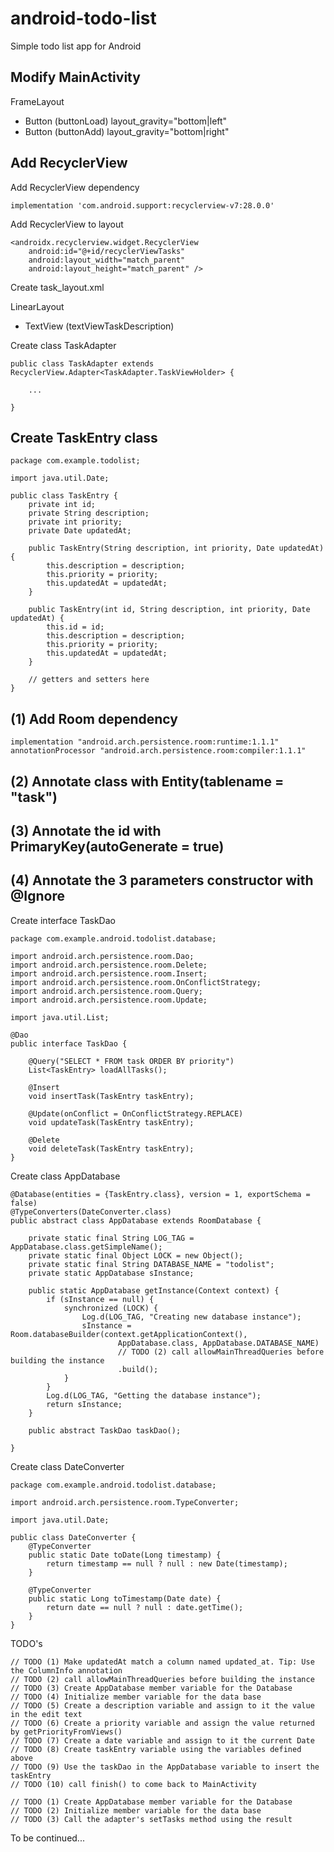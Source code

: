 # android-todo-list

Simple todo list app for Android

## Modify MainActivity

FrameLayout
- Button (buttonLoad) layout_gravity="bottom|left"
- Button (buttonAdd) layout_gravity="bottom|right"

## Add RecyclerView

Add RecyclerView dependency

    implementation 'com.android.support:recyclerview-v7:28.0.0'

Add RecyclerView to layout

    <androidx.recyclerview.widget.RecyclerView
        android:id="@+id/recyclerViewTasks"
        android:layout_width="match_parent"
        android:layout_height="match_parent" />

Create task_layout.xml

LinearLayout
- TextView (textViewTaskDescription)

Create class TaskAdapter
 
    public class TaskAdapter extends RecyclerView.Adapter<TaskAdapter.TaskViewHolder> {
    
        ...
    
    }

## Create TaskEntry class

    package com.example.todolist;

    import java.util.Date;

    public class TaskEntry {
        private int id;
        private String description;
        private int priority;
        private Date updatedAt;

        public TaskEntry(String description, int priority, Date updatedAt) {
            this.description = description;
            this.priority = priority;
            this.updatedAt = updatedAt;
        }

        public TaskEntry(int id, String description, int priority, Date updatedAt) {
            this.id = id;
            this.description = description;
            this.priority = priority;
            this.updatedAt = updatedAt;
        }

        // getters and setters here
    }

## (1) Add Room dependency

    implementation "android.arch.persistence.room:runtime:1.1.1"
    annotationProcessor "android.arch.persistence.room:compiler:1.1.1"

## (2) Annotate class with Entity(tablename = "task")

## (3) Annotate the id with PrimaryKey(autoGenerate = true)

## (4) Annotate the 3 parameters constructor with @Ignore

Create interface TaskDao

    package com.example.android.todolist.database;

    import android.arch.persistence.room.Dao;
    import android.arch.persistence.room.Delete;
    import android.arch.persistence.room.Insert;
    import android.arch.persistence.room.OnConflictStrategy;
    import android.arch.persistence.room.Query;
    import android.arch.persistence.room.Update;

    import java.util.List;

    @Dao
    public interface TaskDao {

        @Query("SELECT * FROM task ORDER BY priority")
        List<TaskEntry> loadAllTasks();

        @Insert
        void insertTask(TaskEntry taskEntry);

        @Update(onConflict = OnConflictStrategy.REPLACE)
        void updateTask(TaskEntry taskEntry);

        @Delete
        void deleteTask(TaskEntry taskEntry);
    }
    
Create class AppDatabase

    @Database(entities = {TaskEntry.class}, version = 1, exportSchema = false)
    @TypeConverters(DateConverter.class)
    public abstract class AppDatabase extends RoomDatabase {

        private static final String LOG_TAG = AppDatabase.class.getSimpleName();
        private static final Object LOCK = new Object();
        private static final String DATABASE_NAME = "todolist";
        private static AppDatabase sInstance;

        public static AppDatabase getInstance(Context context) {
            if (sInstance == null) {
                synchronized (LOCK) {
                    Log.d(LOG_TAG, "Creating new database instance");
                    sInstance = Room.databaseBuilder(context.getApplicationContext(),
                            AppDatabase.class, AppDatabase.DATABASE_NAME)
                            // TODO (2) call allowMainThreadQueries before building the instance
                            .build();
                }
            }
            Log.d(LOG_TAG, "Getting the database instance");
            return sInstance;
        }

        public abstract TaskDao taskDao();

    }

Create class DateConverter

    package com.example.android.todolist.database;

    import android.arch.persistence.room.TypeConverter;

    import java.util.Date;

    public class DateConverter {
        @TypeConverter
        public static Date toDate(Long timestamp) {
            return timestamp == null ? null : new Date(timestamp);
        }

        @TypeConverter
        public static Long toTimestamp(Date date) {
            return date == null ? null : date.getTime();
        }
    }
    
TODO's

    // TODO (1) Make updatedAt match a column named updated_at. Tip: Use the ColumnInfo annotation
    // TODO (2) call allowMainThreadQueries before building the instance
    // TODO (3) Create AppDatabase member variable for the Database
    // TODO (4) Initialize member variable for the data base
    // TODO (5) Create a description variable and assign to it the value in the edit text
    // TODO (6) Create a priority variable and assign the value returned by getPriorityFromViews()
    // TODO (7) Create a date variable and assign to it the current Date
    // TODO (8) Create taskEntry variable using the variables defined above
    // TODO (9) Use the taskDao in the AppDatabase variable to insert the taskEntry
    // TODO (10) call finish() to come back to MainActivity
    
    // TODO (1) Create AppDatabase member variable for the Database
    // TODO (2) Initialize member variable for the data base
    // TODO (3) Call the adapter's setTasks method using the result
    
To be continued...
